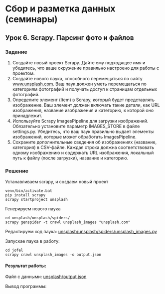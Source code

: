 # Сбор и разметка данных (семинары)
## Урок 6. Scrapy. Парсинг фото и файлов

### Задание

1. Создайте новый проект Scrapy. Дайте ему подходящее имя и убедитесь, что ваше окружение правильно настроено для 
   работы с проектом.
2. Создайте нового паука, способного перемещаться по сайту www.unsplash.com. Ваш паук должен уметь перемещаться по 
   категориям фотографий и получать доступ к страницам отдельных фотографий.
3. Определите элемент (Item) в Scrapy, который будет представлять изображение. Ваш элемент должен включать такие 
   детали, как URL изображения, название изображения и категорию, к которой оно принадлежит.
4. Используйте Scrapy ImagesPipeline для загрузки изображений. Обязательно установите параметр IMAGES_STORE в 
   файле settings.py. Убедитесь, что ваш паук правильно выдает элементы изображений, которые может 
   обработать ImagesPipeline.
5. Сохраните дополнительные сведения об изображениях (название, категория) в CSV-файле. Каждая строка должна 
   соответствовать одному изображению и содержать URL изображения, локальный путь к файлу (после загрузки), 
   название и категорию.



### Решение

Устанавливаем scrapy, и создаем новый проект

    venv/bin/activate.bat
    pip install scrapy
    scrapy startproject unsplash

Генерируем нового паука

    cd unsplash/unsplash/spiders/
    scrapy genspider -t crawl unsplash_images "unsplash.com"

Редактируем код паука: [unsplash/unsplash/spiders/unsplash_images.py](unsplash/unsplash/spiders/unsplash_images.py)

Запускае паука в работу:

    cd jofel
    scrapy crawl unsplash_images -o output.json

#### Результат работы:

Файл с данными: [unsplash/output.json](jofel/output.json)

Вывод программы:

